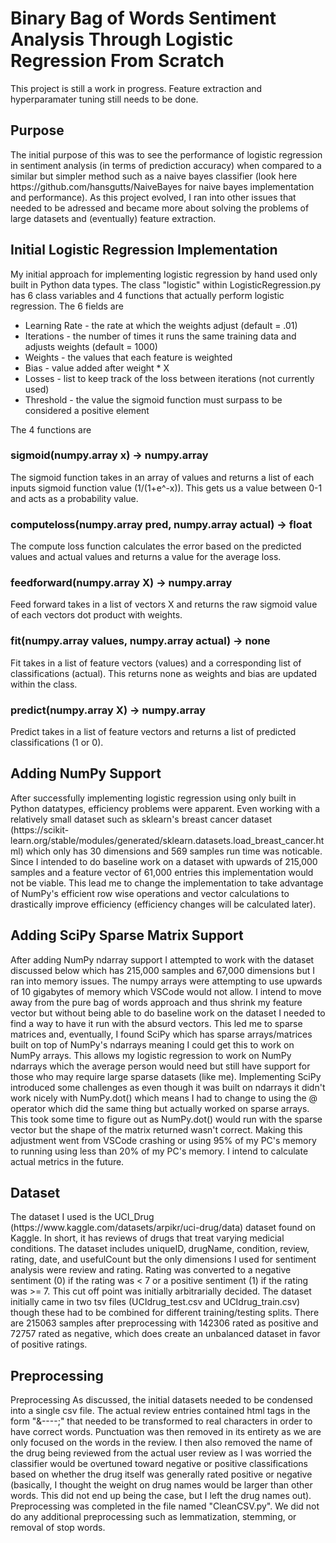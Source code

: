 <h1>Binary Bag of Words Sentiment Analysis Through Logistic Regression From Scratch</h1>

This project is still a work in progress. Feature extraction and hyperparamater tuning still needs to be done.

<h2>Purpose</h2>
The initial purpose of this was to see the performance of logistic regression in sentiment analysis (in terms of prediction 
accuracy) when compared to a similar but simpler method such as a naive bayes classifier (look here https://github.com/hansgutts/NaiveBayes 
for naive bayes implementation and performance). As this project evolved, I ran into other issues that needed to be adressed and 
became more about solving the problems of large datasets and (eventually) feature extraction.

<h2>Initial Logistic Regression Implementation</h2>
My initial approach for implementing logistic regression by hand used only built in Python data types. The class "logistic" within
LogisticRegression.py has 6 class variables and 4 functions that actually perform logistic regression. The 6 fields are 
<ul>
  <li>Learning Rate - the rate at which the weights adjust (default = .01) </li>
  <li>Iterations - the number of times it runs the same training data and adjusts weights (default = 1000)</li>
  <li>Weights - the values that each feature is weighted</li>
  <li>Bias - value added after weight * X</li>
  <li>Losses - list to keep track of the loss between iterations (not currently used)</li>
  <li>Threshold - the value the sigmoid function must surpass to be considered a positive element</li>
</ul>

The 4 functions are

<h3>sigmoid(numpy.array x) -> numpy.array</h3>
The sigmoid function takes in an array of values and returns a list of each inputs sigmoid function value (1/(1+e^-x)).
This gets us a value between 0-1 and acts as a probability value.

<h3>computeloss(numpy.array pred, numpy.array actual) -> float</h3>
The compute loss function calculates the error based on the predicted values and actual values and returns a value for the average loss. 

<h3>feedforward(numpy.array X) -> numpy.array</h3>
Feed forward takes in a list of vectors X and returns the raw sigmoid value of each vectors dot product with weights.

<h3>fit(numpy.array values, numpy.array actual) -> none</h3>
Fit takes in a list of feature vectors (values) and a corresponding list of classifications (actual). This returns none as weights and 
bias are updated within the class.

<h3>predict(numpy.array X) -> numpy.array</h3>
Predict takes in a list of feature vectors and returns a list of predicted classifications (1 or 0). 

<h2>Adding NumPy Support</h2>
After successfully implementing logistic regression using only built in Python datatypes, efficiency problems were apparent. Even working with
a relatively small dataset such as sklearn's breast cancer dataset (https://scikit-learn.org/stable/modules/generated/sklearn.datasets.load_breast_cancer.html)
which only has 30 dimensions and 569 samples run time was noticable. Since I intended to do baseline work on a dataset with upwards of 215,000 
samples and a feature vector of 61,000 entries this implementation would not be viable. This lead me to change the implementation to take advantage 
of NumPy's efficient row wise operations and vector calculations to drastically improve efficiency (efficiency changes will be calculated later).

<h2>Adding SciPy Sparse Matrix Support</h2>
After adding NumPy ndarray support I attempted to work with the dataset discussed below which has 215,000 samples and 67,000 dimensions but I ran
into memory issues. The numpy arrays were attempting to use upwards of 10 gigabytes of memory which VSCode would not allow. I intend to move away
from the pure bag of words approach and thus shrink my feature vector but without being able to do baseline work on the dataset I needed to find a
way to have it run with the absurd vectors. This led me to sparse matrices and, eventually, I found SciPy which has sparse arrays/matrices built on 
top of NumPy's ndarrays meaning I could get this to work on NumPy arrays. This allows my logistic regression to work on NumPy ndarrays which the 
average person would need but still have support for those who may require large sparse datasets (like me). Implementing SciPy introduced some 
challenges as even though it was built on ndarrays it didn't work nicely with NumPy.dot() which means I had to change to using the @ operator which
did the same thing but actually worked on sparse arrays. This took some time to figure out as NumPy.dot() would run with the sparse vector but the 
shape of the matrix returned wasn't correct. Making this adjustment went from VSCode crashing or using 95% of my PC's memory to running using less 
than 20% of my PC's memory. I intend to calculate actual metrics in the future.

<h2>Dataset</h2>
The dataset I used is the UCI_Drug (https://www.kaggle.com/datasets/arpikr/uci-drug/data) dataset found on Kaggle. In short, 
it has reviews of drugs that treat varying medicial conditions. The dataset includes uniqueID, drugName, condition, review, 
rating, date, and usefulCount but the only dimensions I used for sentiment analysis were review and rating. Rating was converted 
to a negative sentiment (0) if the rating was < 7 or a positive sentiment (1) if the rating was >= 7. This cut off point was 
initially arbitrarially decided. The dataset initially came in two tsv files (UCIdrug_test.csv and UCIdrug_train.csv) though 
these had to be combined for different training/testing splits. There are 215063 samples after preprocessing with 142306 rated 
as positive and 72757 rated as negative, which does create an unbalanced dataset in favor of positive ratings. 

<h2>Preprocessing</h2>
Preprocessing
As discussed, the initial datasets needed to be condensed into a single csv file. The actual review entries contained html tags 
in the form "&----;" that needed to be transformed to real characters in order to have correct words. Punctuation was then removed 
in its entirety as we are only focused on the words in the review. I then also removed the name of the drug being reviewed from 
the actual user review as I was worried the classifier would be overtuned toward negative or positive classifications based on 
whether the drug itself was generally rated positive or negative (basically, I thought the weight on drug names would be larger 
than other words. This did not end up being the case, but I left the drug names out). Preprocessing was completed in the file named 
"CleanCSV.py". We did not do any additional preprocessing such as lemmatization, stemming, or removal of stop words. 

